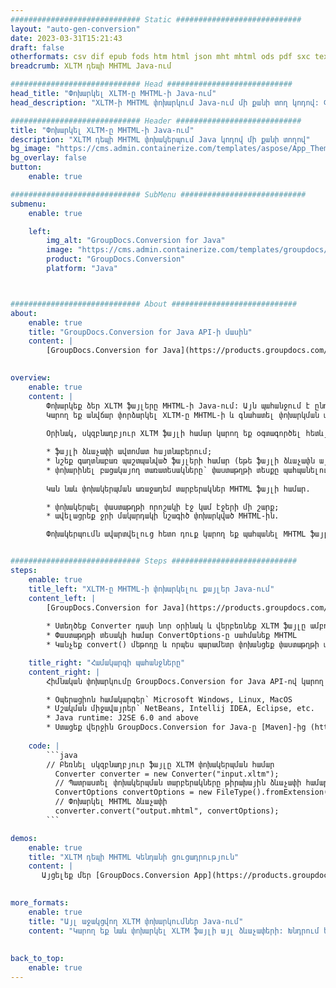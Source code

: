 ```yaml
---
############################# Static ############################
layout: "auto-gen-conversion"
date: 2023-03-31T15:21:43
draft: false
otherformats: csv dif epub fods htm html json mht mhtml ods pdf sxc tex tsv xlam xls xlsb xlsm xlsx xlt xltm xltx xml xps
breadcrumb: XLTM դեպի MHTML Java-ում

############################# Head ############################
head_title: "Փոխարկել XLTM-ը MHTML-ի Java-ում"
head_description: "XLTM-ի MHTML փոխարկում Java-ում մի քանի տող կոդով: Փոխակերպեք ավելի քան 160 ֆայլի ձևաչափեր՝ օգտագործելով GroupDocs փաստաթղթերի փոխակերպման API-ը Java-ի համար"

############################# Header ############################
title: "Փոխարկել XLTM-ը MHTML-ի Java-ում"
description: "XLTM դեպի MHTML փոխակերպում Java կոդով մի քանի տողով"
bg_image: "https://cms.admin.containerize.com/templates/aspose/App_Themes/V3/images/bg/header1.png"
bg_overlay: false
button:
    enable: true

############################# SubMenu ############################
submenu:
    enable: true

    left:
        img_alt: "GroupDocs.Conversion for Java"
        image: "https://cms.admin.containerize.com/templates/groupdocs/images/product-logos/90x90-noborder/groupdocs-conversion-java.png"
        product: "GroupDocs.Conversion"
        platform: "Java"



############################# About ############################
about:
    enable: true
    title: "GroupDocs.Conversion for Java API-ի մասին"
    content: |
        [GroupDocs.Conversion for Java](https://products.groupdocs.com/conversion/java/) ֆայլի ձևաչափի փոխակերպման առաջադեմ API է՝ պատկերների և փաստաթղթերի հայտնի ձևաչափերի միջև փոխակերպման համար, ինչպիսիք են Microsoft Office, OpenDocument, PDF, HTML, էլ.փոստը, CAD: և շատ ավելին ընդամենը մի քանի տող կոդով: Մայրենի API-ն ավտոմատ կերպով հայտնաբերում է բնօրինակ փաստաթղթերի ձևաչափերը և առաջարկում է փոխակերպված փաստաթղթերը հարմարեցնելու բազմաթիվ տարբերակներ: Փաստաթղթից տեղեկատվություն հանելու գործառույթի հետ մեկտեղ, այն նաև աջակցում է լռելյայնորեն փոխակերպման արդյունքների քեշավորումը դեպի տեղական սկավառակ: Այնուամենայնիվ, ցանկացած տեսակի քեշի պահեստավորում կարող է ապահովվել համապատասխան ինտերֆեյսների ներդրմամբ՝ Amazon S3, Dropbox, Google Drive, Windows Azure, Reddis կամ որևէ այլ:
    

overview:
    enable: true
    content: |
        Փոխարկեք ձեր XLTM ֆայլերը MHTML-ի Java-ում: Այն պահանջում է ընդամենը մի քանի տող Java կոդ ձեր ընտրած ցանկացած հարթակում, օրինակ՝ Windows, Linux, macOS:
        Կարող եք անվճար փորձարկել XLTM-ը MHTML-ի և գնահատել փոխարկման արդյունքների որակը: Պարզ ֆայլերի փոխակերպման սկրիպտների հետ մեկտեղ կարող եք փորձել ավելի բարդ տարբերակներ՝ XLTM սկզբնաղբյուր ֆայլը բեռնելու և MHTML ելքը պահելու համար: 
        
        Օրինակ, սկզբնաղբյուր XLTM ֆայլի համար կարող եք օգտագործել հետևյալ բեռնման տարբերակները.

        * ֆայլի ձևաչափի ավտոմատ հայտնաբերում;
        * նշեք գաղտնաբառ պաշտպանված ֆայլերի համար (եթե ֆայլի ձևաչափն այն աջակցում է);
        * փոխարինել բացակայող տառատեսակները՝ փաստաթղթի տեսքը պահպանելու համար.
        
        Կան նաև փոխակերպման առաջադեմ տարբերակներ MHTML ֆայլի համար.

        * փոխակերպել փաստաթղթի որոշակի էջ կամ էջերի մի շարք;
        * ավելացրեք ջրի մակարդակի նշագիծ փոխարկված MHTML-ին.

        Փոխակերպումն ավարտվելուց հետո դուք կարող եք պահպանել MHTML ֆայլը ձեր տեղական ֆայլի ճանապարհին կամ որևէ երրորդ կողմի պահեստում, ինչպիսիք են FTP, Amazon S3, Google Drive, Dropbox և այլն: Խնդրում ենք նկատի ունենալ, որ փոխարկեք XLTM-ը: դեպի MHTML, ձեզ հարկավոր չէ որևէ լրացուցիչ ծրագրակազմ տեղադրել, ինչպիսիք են MS Office, Open Office, Adobe Acrobat Reader և այլն:


############################# Steps ############################
steps:
    enable: true
    title_left: "XLTM-ը MHTML-ի փոխարկելու քայլեր Java-ում"
    content_left: |
        [GroupDocs.Conversion for Java](https://products.groupdocs.com/conversion/java/) թույլ է տալիս ծրագրավորողներին հեշտությամբ փոխարկել XLTM ֆայլը MHTML-ի մի քանի տող կոդով:
        
        * Ստեղծեք Converter դասի նոր օրինակ և վերբեռնեք XLTM ֆայլը ամբողջ ճանապարհով
        * Փաստաթղթի տեսակի համար ConvertOptions-ը սահմանեք MHTML
        * Կանչեք convert() մեթոդը և որպես պարամետր փոխանցեք փաստաթղթի անվանումը (ամբողջական ճանապարհը) և ձևաչափը (MHTML):

    title_right: "Համակարգի պահանջները"
    content_right: |
        Հիմնական փոխարկումը GroupDocs.Conversion for Java API-ով կարող է իրականացվել ընդամենը մի քանի տող կոդով: Մեր API-ները աջակցվում են բոլոր հիմնական հարթակներում և օպերացիոն համակարգերում: Նախքան ստորև նշված կոդը գործարկելը, համոզվեք, որ ձեր համակարգում տեղադրված են հետևյալ նախադրյալները.

        * Օպերացիոն համակարգեր՝ Microsoft Windows, Linux, MacOS
        * Մշակման միջավայրեր՝ NetBeans, Intellij IDEA, Eclipse, etc.
        * Java runtime: J2SE 6.0 and above
        * Ստացեք վերջին GroupDocs.Conversion for Java-ը [Maven]-ից (https://repository.groupdocs.com/webapp/#/artifacts/browse/tree/General/repo/com/groupdocs/groupdocs-conversion)
         
    code: |
        ```java    
        // Բեռնել սկզբնաղբյուր ֆայլը XLTM փոխակերպման համար
          Converter converter = new Converter("input.xltm");
          // Պատրաստել փոխակերպման տարբերակները թիրախային ձևաչափի համար MHTML
          ConvertOptions convertOptions = new FileType().fromExtension("mhtml").getConvertOptions();
          // Փոխարկել MHTML ձևաչափի
          converter.convert("output.mhtml", convertOptions);
        ```

demos:
    enable: true
    title: "XLTM դեպի MHTML Կենդանի ցուցադրություն"
    content: |
       Այցելեք մեր [GroupDocs.Conversion App](https://products.groupdocs.app/conversion/family) կայքը և փորձեք XLTM-ից MHTML փոխարկել հիմա: Անվճար ցուցադրությունն ունի հետևյալ առավելությունները
          

more_formats:
    enable: true
    title: "Այլ աջակցվող XLTM փոխարկումներ Java-ում"
    content: "Կարող եք նաև փոխարկել XLTM ֆայլի այլ ձևաչափերի: Խնդրում ենք տեսնել ստորև ներկայացված ցուցակը:"
       
       
back_to_top:
    enable: true
---
```

